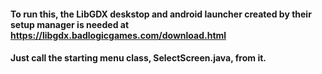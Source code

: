#### To run this, the LibGDX deskstop and android launcher created by their setup manager is needed at https://libgdx.badlogicgames.com/download.html

#### Just call the starting menu class, SelectScreen.java, from it.
